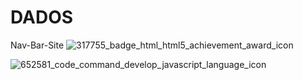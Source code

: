# DADOS
Nav-Bar-Site
![317755_badge_html_html5_achievement_award_icon](https://user-images.githubusercontent.com/99497978/190293177-2799502f-8210-479b-88e2-aaa4aebbd222.png)

![652581_code_command_develop_javascript_language_icon](https://user-images.githubusercontent.com/99497978/190293361-72cee682-6837-4fbc-9de3-9254c9ef908d.png)
